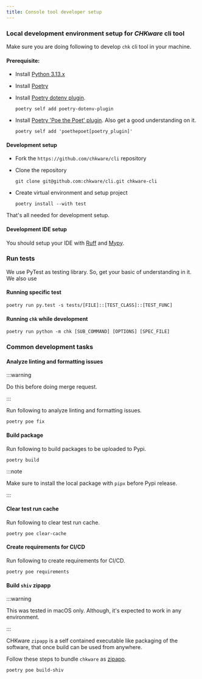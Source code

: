 ```yaml
---
title: Console tool developer setup
---
```


### Local development environment setup for *CHKware* cli tool

Make sure you are doing following to develop `chk` cli tool in your machine.

#### Prerequisite:

- Install [Python 3.13.x](https://www.python.org/downloads/)

- Install [Poetry](https://python-poetry.org/docs/#installation)

- Install [Poetry dotenv plugin](https://pypi.org/project/poetry-dotenv-plugin/).

  ```shell
  poetry self add poetry-dotenv-plugin
  ```
 
- Install [Poetry 'Poe the Poet' plugin](https://poethepoet.natn.io/installation.html). Also get a good understanding on it.
  ```shell
  poetry self add 'poethepoet[poetry_plugin]'
  ```

#### Development setup

- Fork the `https://github.com/chkware/cli` repository

- Clone the repository

  ```shell
  git clone git@github.com:chkware/cli.git chkware-cli
  ```

- Create virtual environment and setup project
  ```shell
  poetry install --with test
  ```

That's all needed for development setup.

#### Development IDE setup

You should setup your IDE with [Ruff](https://docs.astral.sh/ruff/editors/setup/) and [Mypy](https://mon.school/courses/mypy-primer/learn/1.3).

### Run tests

We use PyTest as testing library. So, get your basic of understanding in it. We also use

#### Running specific test

  ```shell
  poetry run py.test -s tests/[FILE]::[TEST_CLASS]::[TEST_FUNC]
  ```

#### Running `chk` while development

  ```shell
  poetry run python -m chk [SUB_COMMAND] [OPTIONS] [SPEC_FILE]
  ```

### Common development tasks

#### Analyze linting and formatting issues

:::warning

Do this before doing merge request.

:::

Run following to analyze linting and formatting issues.

```shell
poetry poe fix
```

#### Build package

Run following to build packages to be uploaded to Pypi.

```shell
poetry build
```

:::note

Make sure to install the local package with `pipx` before Pypi release.

:::

#### Clear test run cache

Run following to clear test run cache.

```shell
poetry poe clear-cache
```

#### Create requirements for CI/CD

Run following to create requirements for CI/CD.

```shell
poetry poe requirements
```

#### Build `shiv` zipapp

:::warning

This was tested in macOS only. Although, it's expected to work in any environment.

:::

CHKware `zipapp` is a self contained executable like packaging of the software, that once build can be used from anywhere.

Follow these steps to bundle `chkware` as [zipapp](https://docs.python.org/3/library/zipapp.html).

```shell
poetry poe build-shiv
```

